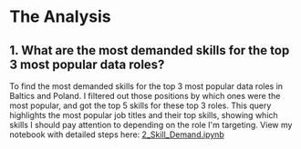 # The Analysis
## 1. What are the most demanded skills for the top 3 most popular data roles?
To find the most demanded skills for the top 3 most popular data roles in Baltics and Poland. I filtered out those positions by which ones were the most popular, and got the top 5 skills for these top 3 roles. This query highlights the most popular job titles and their top skills, showing which skills I should pay attention to depending on the role I'm targeting.
View my notebook with detailed steps here:
[2_Skill_Demand.ipynb](https://github.com/OlegNowikov/Python_Data_Project/blob/main/3_Project/2_Skill_Demand.ipynb)
